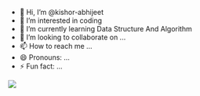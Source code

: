 - 👋 Hi, I’m @kishor-abhijeet
- 👀 I’m interested in coding
- 🌱 I’m currently learning Data Structure And Algorithm
- 💞️ I’m looking to collaborate on ...
- 📫 How to reach me ...
- 😄 Pronouns: ...
- ⚡ Fun fact: ...

<!---
kishor-abhijeet/kishor-abhijeet is a ✨ special ✨ repository because its `README.md` (this file) appears on your GitHub profile.
You can click the Preview link to take a look at your changes.
--->
![](https://leetcard.jacoblin.cool/code_Breaker?ext=heatmap)
